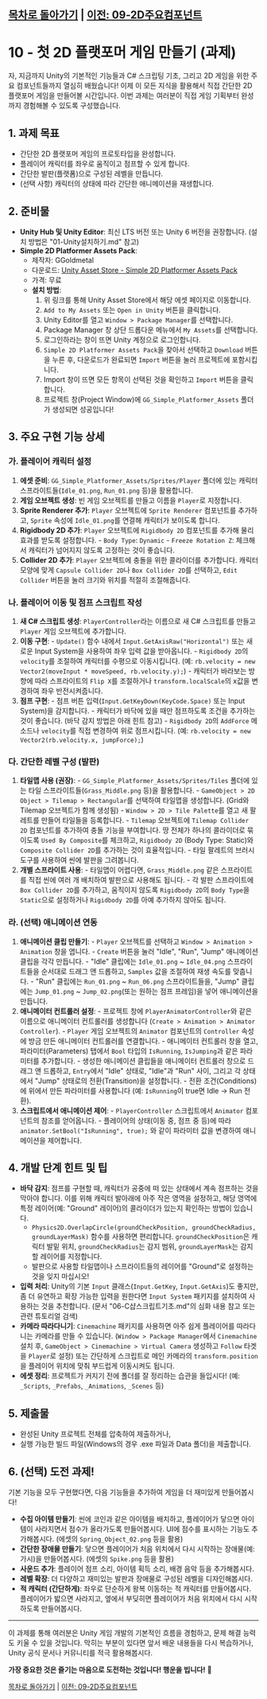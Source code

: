 [목차로 돌아가기](./README.md) | [이전: 09-2D주요컴포넌트](./09-2D주요컴포넌트.md)
---
# 10 - 첫 2D 플랫포머 게임 만들기 (과제)

자, 지금까지 Unity의 기본적인 기능들과 C# 스크립팅 기초, 그리고 2D 게임을 위한 주요 컴포넌트들까지 열심히 배웠습니다! 이제 이 모든 지식을 활용해서 직접 간단한 2D 플랫포머 게임을 만들어볼 시간입니다. 이번 과제는 여러분이 직접 게임 기획부터 완성까지 경험해볼 수 있도록 구성했습니다.

## 1. 과제 목표

-   간단한 2D 플랫포머 게임의 프로토타입을 완성합니다.
-   플레이어 캐릭터를 좌우로 움직이고 점프할 수 있게 합니다.
-   간단한 발판(플랫폼)으로 구성된 레벨을 만듭니다.
-   (선택 사항) 캐릭터의 상태에 따라 간단한 애니메이션을 재생합니다.

## 2. 준비물

-   **Unity Hub 및 Unity Editor**: 최신 LTS 버전 또는 Unity 6 버전을 권장합니다. (설치 방법은 "01-Unity설치하기.md" 참고)
-   **Simple 2D Platformer Assets Pack**:
    -   제작자: GGoldmetal
    -   다운로드: [Unity Asset Store - Simple 2D Platformer Assets Pack](https://assetstore.unity.com/packages/2d/characters/simple-2d-platformer-assets-pack-188518)
    -   가격: 무료
    -   **설치 방법**:
        1.  위 링크를 통해 Unity Asset Store에서 해당 에셋 페이지로 이동합니다.
        2.  `Add to My Assets` 또는 `Open in Unity` 버튼을 클릭합니다.
        3.  Unity Editor를 열고 `Window > Package Manager`를 선택합니다.
        4.  Package Manager 창 상단 드롭다운 메뉴에서 `My Assets`를 선택합니다.
        5.  로그인하라는 창이 뜨면 Unity 계정으로 로그인합니다.
        6.  `Simple 2D Platformer Assets Pack`을 찾아서 선택하고 `Download` 버튼을 누른 후, 다운로드가 완료되면 `Import` 버튼을 눌러 프로젝트에 포함시킵니다.
        7.  Import 창이 뜨면 모든 항목이 선택된 것을 확인하고 `Import` 버튼을 클릭합니다.
        8.  프로젝트 창(Project Window)에 `GG_Simple_Platformer_Assets` 폴더가 생성되면 성공입니다!

## 3. 주요 구현 기능 상세

### 가. 플레이어 캐릭터 설정

1.    **에셋 준비**: `GG_Simple_Platformer_Assets/Sprites/Player` 폴더에 있는 캐릭터 스프라이트들(`Idle_01.png`, `Run_01.png` 등)을 활용합니다.
2.    **게임 오브젝트 생성**: 빈 게임 오브젝트를 만들고 이름을 `Player`로 지정합니다.
3.    **Sprite Renderer 추가**: `Player` 오브젝트에 `Sprite Renderer` 컴포넌트를 추가하고, `Sprite` 속성에 `Idle_01.png`를 연결해 캐릭터가 보이도록 합니다.
4.    **Rigidbody 2D 추가**: `Player` 오브젝트에 `Rigidbody 2D` 컴포넌트를 추가해 물리 효과를 받도록 설정합니다.
    -   `Body Type`: `Dynamic`
    -   `Freeze Rotation Z`: 체크해서 캐릭터가 넘어지지 않도록 고정하는 것이 좋습니다.
5.    **Collider 2D 추가**: `Player` 오브젝트에 충돌을 위한 콜라이더를 추가합니다. 캐릭터 모양에 맞게 `Capsule Collider 2D`나 `Box Collider 2D`를 선택하고, `Edit Collider` 버튼을 눌러 크기와 위치를 적절히 조절해줍니다.

### 나. 플레이어 이동 및 점프 스크립트 작성

1.    **새 C# 스크립트 생성**: `PlayerController`라는 이름으로 새 C# 스크립트를 만들고 `Player` 게임 오브젝트에 추가합니다.
2.    **이동 구현**:
    -   `Update()` 함수 내에서 `Input.GetAxisRaw("Horizontal")` 또는 새로운 Input System을 사용하여 좌우 입력 값을 받아옵니다.
    -   `Rigidbody 2D`의 `velocity`를 조절하여 캐릭터를 수평으로 이동시킵니다. (예: `rb.velocity = new Vector2(moveInput * moveSpeed, rb.velocity.y);`)
    -   캐릭터가 바라보는 방향에 따라 스프라이트의 `Flip X`를 조절하거나 `transform.localScale`의 x값을 변경하여 좌우 반전시켜줍니다.
3.    **점프 구현**:
    -   점프 버튼 입력(`Input.GetKeyDown(KeyCode.Space)` 또는 Input System)을 감지합니다.
    -   캐릭터가 바닥에 있을 때만 점프하도록 조건을 추가하는 것이 좋습니다. (바닥 감지 방법은 아래 힌트 참고)
    -   `Rigidbody 2D`의 `AddForce` 메소드나 `velocity`를 직접 변경하여 위로 점프시킵니다. (예: `rb.velocity = new Vector2(rb.velocity.x, jumpForce);`)

### 다. 간단한 레벨 구성 (발판)

1.    **타일맵 사용 (권장)**:
    -   `GG_Simple_Platformer_Assets/Sprites/Tiles` 폴더에 있는 타일 스프라이트들(`Grass_Middle.png` 등)을 활용합니다.
    -   `GameObject > 2D Object > Tilemap > Rectangular`를 선택하여 타일맵을 생성합니다. (Grid와 Tilemap 오브젝트가 함께 생성됨)
    -   `Window > 2D > Tile Palette`를 열고 새 팔레트를 만들어 타일들을 등록합니다.
    -   `Tilemap` 오브젝트에 `Tilemap Collider 2D` 컴포넌트를 추가하여 충돌 기능을 부여합니다. 땅 전체가 하나의 콜라이더로 묶이도록 `Used By Composite`를 체크하고, `Rigidbody 2D` (Body Type: Static)와 `Composite Collider 2D`를 추가하는 것이 효율적입니다.
    -   타일 팔레트의 브러시 도구를 사용하여 씬에 발판을 그려봅니다.
2.    **개별 스프라이트 사용**:
    -   타일맵이 어렵다면, `Grass_Middle.png` 같은 스프라이트를 직접 씬에 여러 개 배치하여 발판으로 사용해도 됩니다.
    -   각 발판 스프라이트에 `Box Collider 2D`를 추가하고, 움직이지 않도록 `Rigidbody 2D`의 `Body Type`을 `Static`으로 설정하거나 `Rigidbody 2D`를 아예 추가하지 않아도 됩니다.

### 라. (선택) 애니메이션 연동

1.    **애니메이션 클립 만들기**:
    -   `Player` 오브젝트를 선택하고 `Window > Animation > Animation` 창을 엽니다.
    -   `Create` 버튼을 눌러 "Idle", "Run", "Jump" 애니메이션 클립을 각각 만듭니다.
    -   "Idle" 클립에는 `Idle_01.png` ~ `Idle_04.png` 스프라이트들을 순서대로 드래그 앤 드롭하고, `Samples` 값을 조절하여 재생 속도를 맞춥니다.
    -   "Run" 클립에는 `Run_01.png` ~ `Run_06.png` 스프라이트들을, "Jump" 클립에는 `Jump_01.png` ~ `Jump_02.png`(또는 원하는 점프 프레임)을 넣어 애니메이션을 만듭니다.
2.    **애니메이터 컨트롤러 설정**:
    -   프로젝트 창에 `PlayerAnimatorController`와 같은 이름으로 애니메이터 컨트롤러를 생성합니다 (`Create > Animation > Animator Controller`).
    -   `Player` 게임 오브젝트의 `Animator` 컴포넌트의 `Controller` 속성에 방금 만든 애니메이터 컨트롤러를 연결합니다.
    -   애니메이터 컨트롤러 창을 열고, 파라미터(Parameters) 탭에서 `Bool` 타입의 `IsRunning`, `IsJumping`과 같은 파라미터를 추가합니다.
    -   생성한 애니메이션 클립들을 애니메이터 컨트롤러 창으로 드래그 앤 드롭하고, `Entry`에서 "Idle" 상태로, "Idle"과 "Run" 사이, 그리고 각 상태에서 "Jump" 상태로의 전환(Transition)을 설정합니다.
    -   전환 조건(Conditions)에 위에서 만든 파라미터를 사용합니다 (예: `IsRunning`이 true면 Idle -> Run 전환).
3.    **스크립트에서 애니메이션 제어**:
    -   `PlayerController` 스크립트에서 `Animator` 컴포넌트의 참조를 얻어옵니다.
    -   플레이어의 상태(이동 중, 점프 중 등)에 따라 `animator.SetBool("IsRunning", true);` 와 같이 파라미터 값을 변경하여 애니메이션을 제어합니다.

## 4. 개발 단계 힌트 및 팁

-   **바닥 감지**: 점프를 구현할 때, 캐릭터가 공중에 떠 있는 상태에서 계속 점프하는 것을 막아야 합니다. 이를 위해 캐릭터 발아래에 아주 작은 영역을 설정하고, 해당 영역에 특정 레이어(예: "Ground" 레이어)의 콜라이더가 있는지 확인하는 방법이 있습니다.
    -   `Physics2D.OverlapCircle(groundCheckPosition, groundCheckRadius, groundLayerMask)` 함수를 사용하면 편리합니다. `groundCheckPosition`은 캐릭터 발밑 위치, `groundCheckRadius`는 감지 범위, `groundLayerMask`는 감지할 레이어를 지정합니다.
    -   발판으로 사용할 타일맵이나 스프라이트들의 레이어를 "Ground"로 설정하는 것을 잊지 마십시오!
-   **입력 처리**: Unity의 기본 `Input` 클래스(`Input.GetKey`, `Input.GetAxis`)도 좋지만, 좀 더 유연하고 확장 가능한 입력을 원한다면 `Input System` 패키지를 설치하여 사용하는 것을 추천합니다. (문서 "06-C샵스크립트기초.md"의 심화 내용 참고 또는 관련 튜토리얼 검색)
-   **카메라 따라다니기**: `Cinemachine` 패키지를 사용하면 아주 쉽게 플레이어를 따라다니는 카메라를 만들 수 있습니다. (`Window > Package Manager`에서 `Cinemachine` 설치 후, `GameObject > Cinemachine > Virtual Camera` 생성하고 `Follow` 타겟을 `Player`로 설정) 또는 간단하게 스크립트로 메인 카메라의 `transform.position`을 플레이어 위치에 맞춰 부드럽게 이동시켜도 됩니다.
-   **에셋 정리**: 프로젝트가 커지기 전에 폴더를 잘 정리하는 습관을 들입시다! (예: `_Scripts`, `_Prefabs`, `_Animations`, `_Scenes` 등)

## 5. 제출물

-   완성된 Unity 프로젝트 전체를 압축하여 제출하거나,
-   실행 가능한 빌드 파일(Windows의 경우 .exe 파일과 Data 폴더)을 제출합니다.

## 6. (선택) 도전 과제!

기본 기능을 모두 구현했다면, 다음 기능들을 추가하여 게임을 더 재미있게 만들어봅시다!

-   **수집 아이템 만들기**: 씬에 코인과 같은 아이템을 배치하고, 플레이어가 닿으면 아이템이 사라지면서 점수가 올라가도록 만들어봅시다. UI에 점수를 표시하는 기능도 추가해봅시다. (에셋의 `Spring_Object_02.png` 등을 활용)
-   **간단한 장애물 만들기**: 닿으면 플레이어가 처음 위치에서 다시 시작하는 장애물(예: 가시)을 만들어봅시다. (에셋의 `Spike.png` 등을 활용)
-   **사운드 추가**: 플레이어 점프 소리, 아이템 획득 소리, 배경 음악 등을 추가해봅시다.
-   **레벨 확장**: 더 다양하고 재미있는 발판과 장애물로 구성된 레벨을 디자인해봅시다.
-   **적 캐릭터 (간단하게)**: 좌우로 단순하게 왕복 이동하는 적 캐릭터를 만들어봅시다. 플레이어가 밟으면 사라지고, 옆에서 부딪히면 플레이어가 처음 위치에서 다시 시작하도록 만들어봅시다.

---

이 과제를 통해 여러분은 Unity 게임 개발의 기본적인 흐름을 경험하고, 문제 해결 능력도 키울 수 있을 것입니다. 막히는 부분이 있다면 앞서 배운 내용들을 다시 복습하거나, Unity 공식 문서나 커뮤니티를 적극 활용해봅시다.

**가장 중요한 것은 즐기는 마음으로 도전하는 것입니다! 행운을 빕니다!** 🚀

[목차로 돌아가기](./README.md) | [이전: 09-2D주요컴포넌트](./09-2D주요컴포넌트.md) 